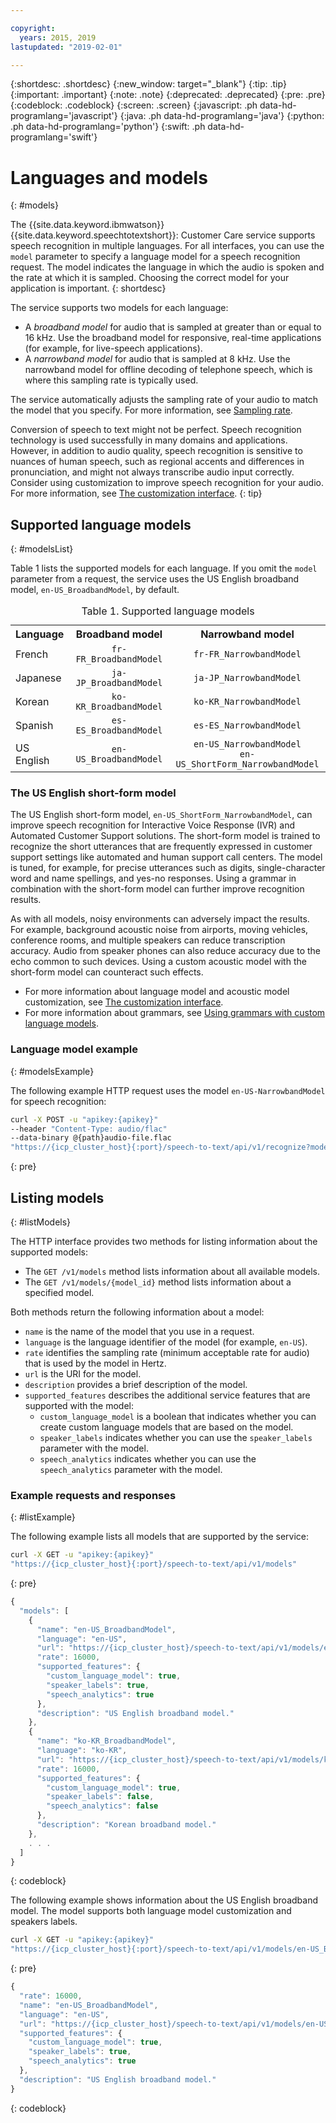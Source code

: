 ```yaml
---

copyright:
  years: 2015, 2019
lastupdated: "2019-02-01"

---
```


{:shortdesc: .shortdesc}
{:new_window: target="_blank"}
{:tip: .tip}
{:important: .important}
{:note: .note}
{:deprecated: .deprecated}
{:pre: .pre}
{:codeblock: .codeblock}
{:screen: .screen}
{:javascript: .ph data-hd-programlang='javascript'}
{:java: .ph data-hd-programlang='java'}
{:python: .ph data-hd-programlang='python'}
{:swift: .ph data-hd-programlang='swift'}

# Languages and models
{: #models}

The {{site.data.keyword.ibmwatson}} {{site.data.keyword.speechtotextshort}}: Customer Care service supports speech recognition in multiple languages. For all interfaces, you can use the `model` parameter to specify a language model for a speech recognition request. The model indicates the language in which the audio is spoken and the rate at which it is sampled. Choosing the correct model for your application is important.
{: shortdesc}

The service supports two models for each language:

-   A *broadband model* for audio that is sampled at greater than or equal to 16 kHz. Use the broadband model for responsive, real-time applications (for example, for live-speech applications).
-   A *narrowband model* for audio that is sampled at 8 kHz. Use the narrowband model for offline decoding of telephone speech, which is where this sampling rate is typically used.

The service automatically adjusts the sampling rate of your audio to match the model that you specify. For more information, see [Sampling rate](/docs/services/speech-to-text-icp/audio-formats.html#samplingRate).

Conversion of speech to text might not be perfect. Speech recognition technology is used successfully in many domains and applications. However, in addition to audio quality, speech recognition is sensitive to nuances of human speech, such as regional accents and differences in pronunciation, and might not always transcribe audio input correctly. Consider using customization to improve speech recognition for your audio. For more information, see [The customization interface](/docs/services/speech-to-text-icp/custom.html).
{: tip}

## Supported language models
{: #modelsList}

Table 1 lists the supported models for each language. If you omit the `model` parameter from a request, the service uses the US English broadband model, `en-US_BroadbandModel`, by default.

<table>
  <caption>Table 1. Supported language models</caption>
  <tr>
    <th style="text-align:left">Language</th>
    <th style="text-align:center">Broadband model</th>
    <th style="text-align:center">Narrowband model</th>
  </tr>
  <tr>
    <td>French</td>
    <td style="text-align:center"><code>fr-FR_BroadbandModel</code></td>
    <td style="text-align:center"><code>fr-FR_NarrowbandModel</code></td>
  </tr>
  <tr>
    <td>Japanese</td>
    <td style="text-align:center"><code>ja-JP_BroadbandModel</code></td>
    <td style="text-align:center"><code>ja-JP_NarrowbandModel</code></td>
  </tr>
  <tr>
    <td>Korean</td>
    <td style="text-align:center"><code>ko-KR_BroadbandModel</code></td>
    <td style="text-align:center"><code>ko-KR_NarrowbandModel</code></td>
  </tr>
  <tr>
    <td>Spanish</td>
    <td style="text-align:center"><code>es-ES_BroadbandModel</code></td>
    <td style="text-align:center"><code>es-ES_NarrowbandModel</code></td>
  </tr>
  <tr>
    <td>US English</td>
    <td style="text-align:center"><code>en-US_BroadbandModel</code></td>
    <td style="text-align:center"><code>en-US_NarrowbandModel</code></br>
      <code>en-US_ShortForm_NarrowbandModel</code></td>
  </tr>
</table>

### The US English short-form model

The US English short-form model, `en-US_ShortForm_NarrowbandModel`, can improve speech recognition for Interactive Voice Response (IVR) and Automated Customer Support solutions. The short-form model is trained to recognize the short utterances that are frequently expressed in customer support settings like automated and human support call centers. The model is tuned, for example, for precise utterances such as digits, single-character word and name spellings, and yes-no responses. Using a grammar in combination with the short-form model can further improve recognition results.

As with all models, noisy environments can adversely impact the results. For example, background acoustic noise from airports, moving vehicles, conference rooms, and multiple speakers can reduce transcription accuracy.  Audio from speaker phones can also reduce accuracy due to the echo common to such devices. Using a custom acoustic model with the short-form model can counteract such effects.

-   For more information about language model and acoustic model customization, see [The customization interface](/docs/services/speech-to-text-icp/custom.html).
-   For more information about grammars, see [Using grammars with custom language models](/docs/services/speech-to-text-icp/grammar.html).

### Language model example
{: #modelsExample}

The following example HTTP request uses the model `en-US-NarrowbandModel` for speech recognition:

```bash
curl -X POST -u "apikey:{apikey}"
--header "Content-Type: audio/flac"
--data-binary @{path}audio-file.flac
"https://{icp_cluster_host}{:port}/speech-to-text/api/v1/recognize?model=en-US_NarrowbandModel"
```
{: pre}

## Listing models
{: #listModels}

The HTTP interface provides two methods for listing information about the supported models:

-   The `GET /v1/models` method lists information about all available models.
-   The `GET /v1/models/{model_id}` method lists information about a specified model.

Both methods return the following information about a model:

-   `name` is the name of the model that you use in a request.
-   `language` is the language identifier of the model (for example, `en-US`).
-   `rate` identifies the sampling rate (minimum acceptable rate for audio) that is used by the model in Hertz.
-   `url` is the URI for the model.
-   `description` provides a brief description of the model.
-   `supported_features` describes the additional service features that are supported with the model:
    -   `custom_language_model` is a boolean that indicates whether you can create custom language models that are based on the model.
    -   `speaker_labels` indicates whether you can use the `speaker_labels` parameter with the model.
    -   `speech_analytics` indicates whether you can use the `speech_analytics` parameter with the model.

### Example requests and responses
{: #listExample}

The following example lists all models that are supported by the service:

```bash
curl -X GET -u "apikey:{apikey}"
"https://{icp_cluster_host}{:port}/speech-to-text/api/v1/models"
```
{: pre}

```javascript
{
  "models": [
    {
      "name": "en-US_BroadbandModel",
      "language": "en-US",
      "url": "https://{icp_cluster_host}/speech-to-text/api/v1/models/en-US_BroadbandModel",
      "rate": 16000,
      "supported_features": {
        "custom_language_model": true,
        "speaker_labels": true,
        "speech_analytics": true
      },
      "description": "US English broadband model."
    },
    {
      "name": "ko-KR_BroadbandModel",
      "language": "ko-KR",
      "url": "https://{icp_cluster_host}/speech-to-text/api/v1/models/ko-KR_BroadbandModel",
      "rate": 16000,
      "supported_features": {
        "custom_language_model": true,
        "speaker_labels": false,
        "speech_analytics": false
      },
      "description": "Korean broadband model."
    },
    . . .
  ]
}
```
{: codeblock}

The following example shows information about the US English broadband model. The model supports both language model customization and speakers labels.

```bash
curl -X GET -u "apikey:{apikey}"
"https://{icp_cluster_host}{:port}/speech-to-text/api/v1/models/en-US_BroadbandModel"
```
{: pre}

```javascript
{
  "rate": 16000,
  "name": "en-US_BroadbandModel",
  "language": "en-US",
  "url": "https://{icp_cluster_host}/speech-to-text/api/v1/models/en-US_BroadbandModel",
  "supported_features": {
    "custom_language_model": true,
    "speaker_labels": true,
    "speech_analytics": true
  },
  "description": "US English broadband model."
}
```
{: codeblock}
